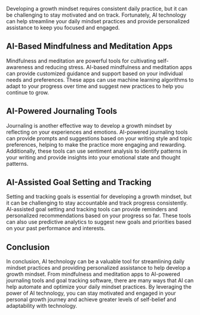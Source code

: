 
Developing a growth mindset requires consistent daily practice, but it can be challenging to stay motivated and on track. Fortunately, AI technology can help streamline your daily mindset practices and provide personalized assistance to keep you focused and engaged.

AI-Based Mindfulness and Meditation Apps
----------------------------------------

Mindfulness and meditation are powerful tools for cultivating self-awareness and reducing stress. AI-based mindfulness and meditation apps can provide customized guidance and support based on your individual needs and preferences. These apps can use machine learning algorithms to adapt to your progress over time and suggest new practices to help you continue to grow.

AI-Powered Journaling Tools
---------------------------

Journaling is another effective way to develop a growth mindset by reflecting on your experiences and emotions. AI-powered journaling tools can provide prompts and suggestions based on your writing style and topic preferences, helping to make the practice more engaging and rewarding. Additionally, these tools can use sentiment analysis to identify patterns in your writing and provide insights into your emotional state and thought patterns.

AI-Assisted Goal Setting and Tracking
-------------------------------------

Setting and tracking goals is essential for developing a growth mindset, but it can be challenging to stay accountable and track progress consistently. AI-assisted goal setting and tracking tools can provide reminders and personalized recommendations based on your progress so far. These tools can also use predictive analytics to suggest new goals and priorities based on your past performance and interests.

Conclusion
----------

In conclusion, AI technology can be a valuable tool for streamlining daily mindset practices and providing personalized assistance to help develop a growth mindset. From mindfulness and meditation apps to AI-powered journaling tools and goal tracking software, there are many ways that AI can help automate and optimize your daily mindset practices. By leveraging the power of AI technology, you can stay motivated and engaged in your personal growth journey and achieve greater levels of self-belief and adaptability with technology.
